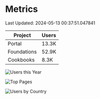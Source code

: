 # Metrics 

Last Updated: 2024-05-13 00:37:51.047841

| Project | Users |
| ----- | ----- |
| Portal | 13.3K |
| Foundations | 52.9K |
| Cookbooks | 8.3K |

![Users this Year](metrics/thisyear.png)

![Top Pages](metrics/toppages.png)

![Users by Country](metrics/bycountry.png)

